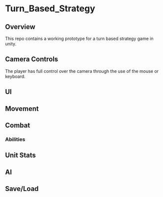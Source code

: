 # Turn_Based_Strategy

## Overview
This repo contains a working prototype for a turn based strategy game in unity. 

## Camera Controls
The player has full control over the camera through the use of the mouse or keyboard.

## UI

## Movement

## Combat

### Abilities

## Unit Stats

## AI

## Save/Load
